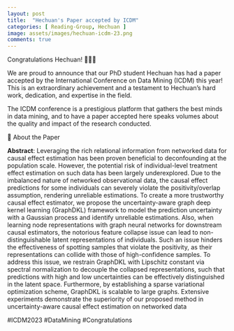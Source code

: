 ```yaml
---
layout: post
title:  "Hechuan's Paper accepted by ICDM"
categories: [ Reading-Group, Hechuan ]
image: assets/images/hechuan-icdm-23.png
comments: true
---
```


Congratulations Hechuan! 🎉🎉🎉

We are proud to announce that our PhD student Hechuan has had a paper accepted by the International Conference on Data Mining (ICDM) this year! This is an extraordinary achievement and a testament to Hechuan’s hard work, dedication, and expertise in the field.

The ICDM conference is a prestigious platform that gathers the best minds in data mining, and to have a paper accepted here speaks volumes about the quality and impact of the research conducted.

📝 About the Paper

**Abstract**: Leveraging the rich relational information from networked data for causal effect estimation has been proven beneficial to deconfounding at the population scale. However, the potential risk of individual-level treatment effect estimation on such data has been largely underexplored. Due to the imbalanced nature of networked observational data, the causal effect predictions for some individuals can severely violate the positivity/overlap assumption, rendering unreliable estimations. To create a more trustworthy causal effect estimator, we propose the uncertainty-aware graph deep kernel learning (GraphDKL) framework to model the prediction uncertainty with a Gaussian process and identify unreliable estimations. Also, when learning node representations with graph neural networks for downstream causal estimators, the notorious feature collapse issue can lead to non-distinguishable latent representations of individuals. Such an issue hinders the effectiveness of spotting samples that violate the positivity, as their representations can collide with those of high-confidence samples. To address this issue, we restrain GraphDKL with Lipschitz constant via spectral normalization to decouple the collapsed representations, such that predictions with high and low uncertainties can be effectively distinguished in the latent space. Furthermore, by establishing a sparse variational optimization scheme, GraphDKL is scalable to large graphs. Extensive experiments demonstrate the superiority of our proposed method in uncertainty-aware causal effect estimation on networked data



#ICDM2023 #DataMining #Congratulations

